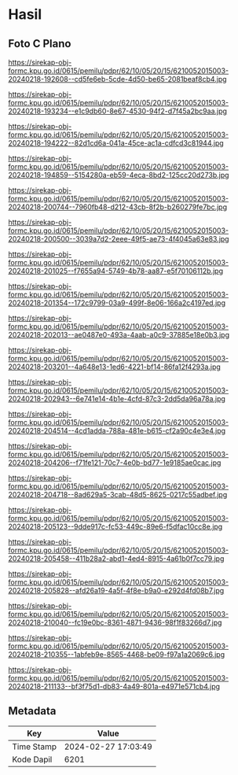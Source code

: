 # Hasil

## Foto C Plano

https://sirekap-obj-formc.kpu.go.id/0615/pemilu/pdpr/62/10/05/20/15/6210052015003-20240218-192608--cd5fe6eb-5cde-4d50-be65-2081beaf8cb4.jpg

https://sirekap-obj-formc.kpu.go.id/0615/pemilu/pdpr/62/10/05/20/15/6210052015003-20240218-193234--e1c9db60-8e67-4530-94f2-d7f45a2bc9aa.jpg

https://sirekap-obj-formc.kpu.go.id/0615/pemilu/pdpr/62/10/05/20/15/6210052015003-20240218-194222--82d1cd6a-041a-45ce-ac1a-cdfcd3c81944.jpg

https://sirekap-obj-formc.kpu.go.id/0615/pemilu/pdpr/62/10/05/20/15/6210052015003-20240218-194859--5154280a-eb59-4eca-8bd2-125cc20d273b.jpg

https://sirekap-obj-formc.kpu.go.id/0615/pemilu/pdpr/62/10/05/20/15/6210052015003-20240218-200744--7960fb48-d212-43cb-8f2b-b260279fe7bc.jpg

https://sirekap-obj-formc.kpu.go.id/0615/pemilu/pdpr/62/10/05/20/15/6210052015003-20240218-200500--3039a7d2-2eee-49f5-ae73-4f4045a63e83.jpg

https://sirekap-obj-formc.kpu.go.id/0615/pemilu/pdpr/62/10/05/20/15/6210052015003-20240218-201025--f7655a94-5749-4b78-aa87-e5f70106112b.jpg

https://sirekap-obj-formc.kpu.go.id/0615/pemilu/pdpr/62/10/05/20/15/6210052015003-20240218-201354--172c9799-03a9-499f-8e06-166a2c4197ed.jpg

https://sirekap-obj-formc.kpu.go.id/0615/pemilu/pdpr/62/10/05/20/15/6210052015003-20240218-202013--ae0487e0-493a-4aab-a0c9-37885e18e0b3.jpg

https://sirekap-obj-formc.kpu.go.id/0615/pemilu/pdpr/62/10/05/20/15/6210052015003-20240218-203201--4a648e13-1ed6-4221-bf14-86fa12f4293a.jpg

https://sirekap-obj-formc.kpu.go.id/0615/pemilu/pdpr/62/10/05/20/15/6210052015003-20240218-202943--6e741e14-4b1e-4cfd-87c3-2dd5da96a78a.jpg

https://sirekap-obj-formc.kpu.go.id/0615/pemilu/pdpr/62/10/05/20/15/6210052015003-20240218-204514--4cd1adda-788a-481e-b615-cf2a90c4e3e4.jpg

https://sirekap-obj-formc.kpu.go.id/0615/pemilu/pdpr/62/10/05/20/15/6210052015003-20240218-204206--f71fe121-70c7-4e0b-bd77-1e9185ae0cac.jpg

https://sirekap-obj-formc.kpu.go.id/0615/pemilu/pdpr/62/10/05/20/15/6210052015003-20240218-204718--8ad629a5-3cab-48d5-8625-0217c55adbef.jpg

https://sirekap-obj-formc.kpu.go.id/0615/pemilu/pdpr/62/10/05/20/15/6210052015003-20240218-205123--9dde917c-fc53-449c-89e6-f5dfac10cc8e.jpg

https://sirekap-obj-formc.kpu.go.id/0615/pemilu/pdpr/62/10/05/20/15/6210052015003-20240218-205458--411b28a2-abd1-4ed4-8915-4a61b0f7cc79.jpg

https://sirekap-obj-formc.kpu.go.id/0615/pemilu/pdpr/62/10/05/20/15/6210052015003-20240218-205828--afd26a19-4a5f-4f8e-b9a0-e292d4fd08b7.jpg

https://sirekap-obj-formc.kpu.go.id/0615/pemilu/pdpr/62/10/05/20/15/6210052015003-20240218-210040--fc19e0bc-8361-4871-9436-98f1f83266d7.jpg

https://sirekap-obj-formc.kpu.go.id/0615/pemilu/pdpr/62/10/05/20/15/6210052015003-20240218-210355--1abfeb9e-8565-4468-be09-f97a1a2069c6.jpg

https://sirekap-obj-formc.kpu.go.id/0615/pemilu/pdpr/62/10/05/20/15/6210052015003-20240218-211133--bf3f75d1-db83-4a49-801a-e4971e571cb4.jpg


## Metadata

| Key        | Value               |
| ---------- | ------------------- |
| Time Stamp | 2024-02-27 17:03:49 |
| Kode Dapil | 6201                |



